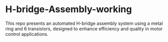 # H-bridge-Assembly-working
This repo presents an automated H-bridge assembly system using a metal ring and 6 transistors, designed to enhance efficiency and quality in motor control applications.
